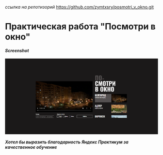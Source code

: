 _ссылка на репотизорий_  https://github.com/zymtxsry/posmotri_v_okno.git

# Практическая работа "Посмотри в окно"


#### *Screenshot*


![](./Screenshot.png)

**_Хотел бы выразить благодарность Яндекс Практикум за качественное обучение_**

